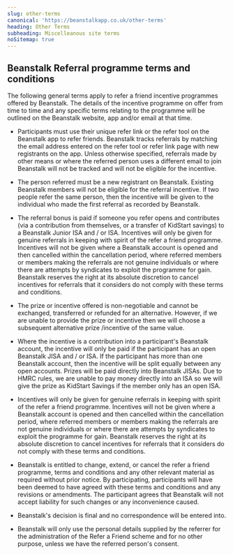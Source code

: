```yaml
---
slug: other-terms
canonical: 'https://beanstalkapp.co.uk/other-terms'
heading: Other Terms
subheading: Miscelleanous site terms
noSitemap: true
---
```


## Beanstalk Referral programme terms and conditions

The following general terms apply to refer a friend incentive programmes offered by Beanstalk. The details of the incentive programme on offer from time to time and any specific terms relating to the programme will be outlined on the Beanstalk website, app and/or email at that time.

* Participants must use their unique refer link or the refer tool on the Beanstalk app to refer friends. Beanstalk tracks referrals by matching the email address entered on the refer tool or refer link page with new registrants on the app. Unless otherwise specified, referrals made by other means or where the referred person uses a different email to join Beanstalk will not be tracked and will not be eligible for the incentive.

* The person referred must be a new registrant on Beanstalk. Existing Beanstalk members will not be eligible for the referral incentive. If two people refer the same person, then the incentive will be given to the individual who made the first referral as recorded by Beanstalk.

* The referral bonus is paid if someone you refer opens and contributes (via a contribution from themselves, or a transfer of KidStart savings) to a Beanstalk Junior ISA and / or ISA.  Incentives will only be given for genuine referrals in keeping with spirit of the refer a friend programme. Incentives will not be given where a Beanstalk account is opened and then cancelled within the cancellation period, where referred members or members making the referrals are not genuine individuals or where there are attempts by syndicates to exploit the programme for gain. Beanstalk reserves the right at its absolute discretion to cancel incentives for referrals that it considers do not comply with these terms and conditions.

* The prize or incentive offered is non-negotiable and cannot be exchanged, transferred or refunded for an alternative. However, if we are unable to provide the prize or incentive then we will choose a subsequent alternative prize /incentive of the same value.

* Where the incentive is a contribution into a participant's Beanstalk account, the incentive will only be paid if the participant has an open Beanstalk JISA and / or ISA. If the participant has more than one Beanstalk account, then the incentive will be split equally between any open accounts. Prizes will be paid directly into Beanstalk JISAs. Due to HMRC rules, we are unable to pay money directly into an ISA so we will give the prize as KidStart Savings if the member only has an open ISA.

* Incentives will only be given for genuine referrals in keeping with spirit of the refer a friend programme. Incentives will not be given where a Beanstalk account is opened and then cancelled within the cancellation period, where referred members or members making the referrals are not genuine individuals or where there are attempts by syndicates to exploit the programme for gain. Beanstalk reserves the right at its absolute discretion to cancel incentives for referrals that it considers do not comply with these terms and conditions.

* Beanstalk is entitled to change, extend, or cancel the refer a friend programme, terms and conditions and any other relevant material as required without prior notice. By participating, participants will have been deemed to have agreed with these terms and conditions and any revisions or amendments. The participant agrees that Beanstalk will not accept liability for such changes or any inconvenience caused.

* Beanstalk's decision is final and no correspondence will be entered into.

* Beanstalk will only use the personal details supplied by the referrer for the administration of the Refer a Friend scheme and for no other purpose, unless we have the referred person's consent.
